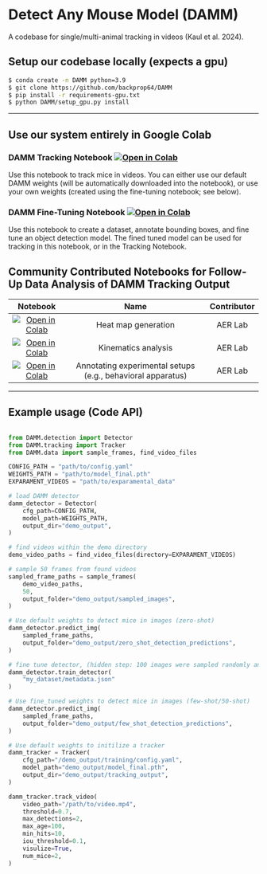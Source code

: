 # Detect Any Mouse Model (DAMM)
A codebase for single/multi-animal tracking in videos (Kaul et al. 2024).

## Setup our codebase locally (expects a gpu)

```bash
$ conda create -n DAMM python=3.9 
$ git clone https://github.com/backprop64/DAMM 
$ pip install -r requirements-gpu.txt
$ python DAMM/setup_gpu.py install 

```
---

## Use our system entirely in Google Colab

### DAMM Tracking Notebook [![Open in Colab](https://colab.research.google.com/assets/colab-badge.svg)](https://colab.research.google.com/drive/1AK9Y7PO4HKNRZ05UgmeJB8NyV2it_V0z?usp=sharing)

Use this notebook to track mice in videos. You can either use our default DAMM weights (will be automatically downloaded into the notebook), or use your own weights (created using the fine-tuning notebook; see below).

### DAMM Fine-Tuning Notebook [![Open in Colab](https://colab.research.google.com/assets/colab-badge.svg)](https://colab.research.google.com/drive/1tVG6HvkxVKCKRzauVEhld3Jp7WZM8QK0?usp=sharing)
Use this notebook to create a dataset, annotate bounding boxes, and fine tune an object detection model. The fined tuned model can be used for tracking in this notebook, or in the Tracking Notebook.

## Community Contributed Notebooks for Follow-Up Data Analysis of DAMM Tracking Output
| Notebook | Name   | Contributor |
| :---:   | :---: | :---: |
| [![Open in Colab](https://colab.research.google.com/assets/colab-badge.svg)](https://github.com/backprop64/DAMM) | Heat map generation | AER Lab |
| [![Open in Colab](https://colab.research.google.com/assets/colab-badge.svg)](https://github.com/backprop64/DAMM) | Kinematics analysis | AER Lab |
| [![Open in Colab](https://colab.research.google.com/assets/colab-badge.svg)](https://github.com/backprop64/DAMM) | Annotating experimental setups (e.g., behavioral apparatus) | AER Lab |
---


## Example usage (Code API)

```python

from DAMM.detection import Detector
from DAMM.tracking import Tracker
from DAMM.data import sample_frames, find_video_files

CONFIG_PATH = "path/to/config.yaml"
WEIGHTS_PATH = "path/to/model_final.pth"
EXPARAMENT_VIDEOS = "path/to/exparamental_data"

# load DAMM detector
damm_detector = Detector(
    cfg_path=CONFIG_PATH,
    model_path=WEIGHTS_PATH,
    output_dir="demo_output",
)

# find videos within the demo directory
demo_video_paths = find_video_files(directory=EXPARAMENT_VIDEOS)

# sample 50 frames from found videos
sampled_frame_paths = sample_frames(
    demo_video_paths,
    50,
    output_folder="demo_output/sampled_images",
)

# Use default weights to detect mice in images (zero-shot)
damm_detector.predict_img(
    sampled_frame_paths,
    output_folder="demo_output/zero_shot_detection_predictions",
)

# fine tune detector, (hidden step: 100 images were sampled randomly and annotated in collab)
damm_detector.train_detector(
    "my_dataset/metadata.json"
)

# Use fine_tuned weights to detect mice in images (few-shot/50-shot)
damm_detector.predict_img(
    sampled_frame_paths,
    output_folder="demo_output/few_shot_detection_predictions",
)

# Use default weights to initilize a tracker
damm_tracker = Tracker(
    cfg_path="/demo_output/training/config.yaml",
    model_path="demo_output/model_final.pth",
    output_dir="demo_output/tracking_output",
)

damm_tracker.track_video(
    video_path="/path/to/video.mp4",
    threshold=0.7,
    max_detections=2,
    max_age=100,
    min_hits=10,
    iou_threshold=0.1,
    visulize=True,
    num_mice=2,
)
```
